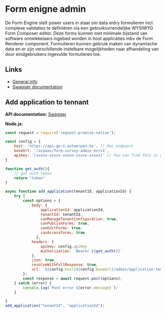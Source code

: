 #  Form enigne admin

De Form Engine stelt power users in staat om data entry formulieren incl. complexe validaties te definiëren via een gebruiksvriendelijke WYSIWYG Form Composer editor. Deze forms kunnen met minimale bijstand van software ontwikkelaars ingebed worden in host applicaties mbv de Form Renderer component. Formulieren kunnen gebruik maken van dynamische data en er zijn verschillende instelbare mogelijkheden naar afhandeling van door eindgebruikers ingevulde formulieren toe.


## Links

* [General info](https://wiki.antwerpen.be/ACPAAS/index.php/Form_Engine)
* [Swagger documentation](https://api-store-o.antwerpen.be/#/org/acpaas/api/formandsurveyadminengine/v1/documentation)

## Add application to tennant

**API documentation:** [Swagger](hhttps://api-store-o.antwerpen.be/#/org/acpaas/api/formandsurveyadminengine/v1/documentation)


**Node.js:**

```javascript
const request = require('request-promise-native');

const config = {
    host: 'https://api-gw-o.antwerpen.be', // Dev endpoint
    baseUrl: '/acpaas/form-survey-admin-en/v1',
    apiKey: '[xxxxx-xxxxx-xxxxx-xxxxx-xxxxx]' // You can find this in your application on the 	api-store https://api-store-o.antwerpen.be/
}

function get_auth(){
	// get auth token
	return "token"
}

async function add_application(tenantId, applicationId) {
    try {
        const options = {
            body: {
				applicationId: applicationId,
				tenantId: tenantId,
				canManageTenantConfiguration: true,
				canPublishForms: true,
				canEditForms: true,
				canAccessForms: true
			  },
            headers: {
                apikey: config.apiKey
                Authorization: `Bearer ${get_auth()}`
            },
            json: true,
            resolveWithFullResponse: true,
            url: `${config.host}${config.baseUrl}/admin/application-tenants`,
        };
        const response = await request.post(options);
    } catch (error) {
        console.log(`Post error ${error.message}`);
    }

}
add_application("tenantId", "applicationId");
```
